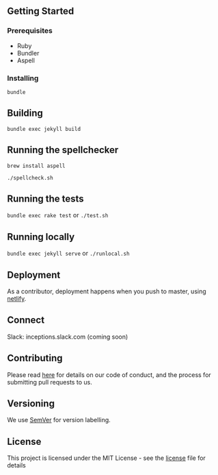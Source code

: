 ## Getting Started

### Prerequisites

- Ruby
- Bundler
- Aspell

### Installing

`bundle`

## Building

`bundle exec jekyll build`

## Running the spellchecker

```
brew install aspell
```
`./spellcheck.sh`

## Running the tests

`bundle exec rake test` or `./test.sh`

## Running locally

`bundle exec jekyll serve` or `./runlocal.sh`

## Deployment

As a contributor, deployment happens when you push to master, using [netlify](https://app.netlify.com/teams/ihassin/sites).

## Connect

Slack: inceptions.slack.com (coming soon)

## Contributing

Please read [here](/contributing.md) for details on our code of conduct, and the process for submitting pull requests to us.

## Versioning

We use [SemVer](http://semver.org/) for version labelling. 

## License

This project is licensed under the MIT License - see the [license](https://opensource.org/licenses/MIT) file for details
